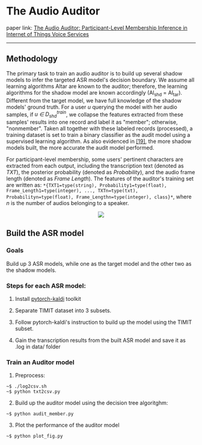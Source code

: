 # The Audio Auditor

paper link: [The Audio Auditor: Participant-Level Membership Inference in
Internet of Things Voice Services](https://arxiv.org/abs/1905.07082)

_ _ _
## Methodology
The primary task to train an audio auditor is to build up several shadow models to infer the targeted ASR model's decision boundary. We assume all learning algorithms Altar are known to the auditor; therefore, the learning algorithms for the shadow model are known accordingly (Al<sub>shd</sub> = Al<sub>tar</sub>). Different from the target model, we have full knowledge of the shadow models' ground truth. For a user *u* querying the model with her audio samples, if *u ∈ D<sub>shd</sub><sup>train</sup>*, we collapse the features extracted from these samples' results into one record and label it as "member"; otherwise, "nonmember". Taken all together with these labeled records (processed), a training dataset is set to train a binary classifier as the audit model using a supervised learning algorithm. As also evidenced in [[19]](), the more shadow models built, the more accurate the audit model performed.

For participant-level membership, some users' pertinent characters are extracted from each output, including the transcription text (denoted as *TXT*), the posterior probability (denoted as *Probability*), and the audio frame length (denoted as *Frame Length*). The features of the auditor's training set are written as: `*{TXT1=type(string), Probability1=type(float), Frame_Length1=type(integer), ..., TXTn=type(txt), Probabilityn=type(float), Frame_Lengthn=type(integer), class}*`, where *n* is the number of audios belonging to a speaker.

<p align="center"><img src="https://github.com/skyInGitHub/The-Audio-Auditor/issues/1#issue-515852801"></p> 

## Build the ASR model
### Goals
Build up 3 ASR models, while one as the target model and the other two as the shadow models.

### Steps for each ASR model:
1. Install [pytorch-kaldi](https://github.com/mravanelli/pytorch-kaldi) toolkit

2. Separate TIMIT dataset into 3 subsets.

3. Follow pytorch-kaldi's instruction to build up the model using the TIMIT subset.

4. Gain the transcription results from the built ASR model and save it as .log in data/ folder

### Train an Auditor model
1. Preprocess:
```
~$ ./log2csv.sh
~$ python txt2csv.py

```

2. Build up the auditor model using the decision tree algoritghm:
```
~$ python audit_member.py
```

3. Plot the performance of the auditor model
```
~$ python plot_fig.py
```

